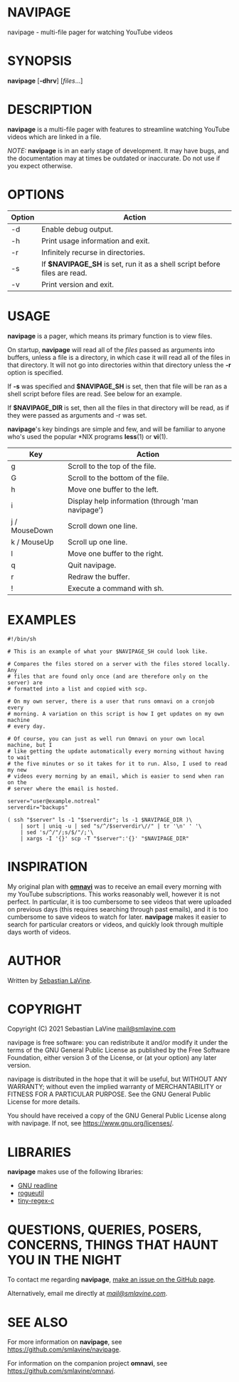 # NAVIPAGE

navipage - multi-file pager for watching YouTube videos

# SYNOPSIS

**navipage** \[**-dhrv**\] \[_files_...\]

# DESCRIPTION

**navipage** is a multi-file pager with features to streamline watching YouTube videos which are linked in a file.

_NOTE:_ **navipage** is in an early stage of development. It may have bugs, and
the documentation may at times be outdated or inaccurate. Do not use if you
expect otherwise.

# OPTIONS

Option | Action
-------|-------
-d     | Enable debug output.
-h     | Print usage information and exit.
-r     | Infinitely recurse in directories.
-s     | If **$NAVIPAGE_SH** is set, run it as a shell script before files are read.
-v     | Print version and exit.

# USAGE

**navipage** is a pager, which means its primary function is to view files.

On startup, **navipage** will read all of the _files_ passed as arguments into
buffers, unless a file is a directory, in which case it will read all of the
files in that directory. It will not go into directories within that
directory unless the **-r** option is specified.

If **-s** was specified and **$NAVIPAGE_SH** is set, then that file will be ran
as a shell script before files are read. See below for an example.

If **$NAVIPAGE_DIR** is set, then all the files in that directory will be read, as if they were passed as arguments and -r was set.

**navipage**'s key bindings are simple and few, and will be familiar to
anyone who's used the popular \*NIX programs **less**(1) or **vi**(1).

Key           | Action
--------------|-------
g             | Scroll to the top of the file.
G             | Scroll to the bottom of the file.
h             | Move one buffer to the left.
i             | Display help information (through 'man navipage')
j / MouseDown | Scroll down one line.
k / MouseUp   | Scroll up one line.
l             | Move one buffer to the right.
q             | Quit navipage.
r             | Redraw the buffer.
!             | Execute a command with sh.

# EXAMPLES
```
#!/bin/sh

# This is an example of what your $NAVIPAGE_SH could look like.

# Compares the files stored on a server with the files stored locally. Any
# files that are found only once (and are therefore only on the server) are
# formatted into a list and copied with scp.

# On my own server, there is a user that runs omnavi on a cronjob every
# morning. A variation on this script is how I get updates on my own machine
# every day.

# Of course, you can just as well run Omnavi on your own local machine, but I
# like getting the update automatically every morning without having to wait
# the five minutes or so it takes for it to run. Also, I used to read my new
# videos every morning by an email, which is easier to send when ran on the
# server where the email is hosted.

server="user@example.notreal"
serverdir="backups"

( ssh "$server" ls -1 "$serverdir"; ls -1 $NAVIPAGE_DIR )\
	| sort | uniq -u | sed "s/^/$serverdir\//" | tr '\n' ' '\
	| sed 's/^/"/;s/$/"/;'\
	| xargs -I '{}' scp -T "$server":'{}' "$NAVIPAGE_DIR"
```
# INSPIRATION

My original plan with [**omnavi**](https://github.com/smlavine/omnavi) was to
receive an email every morning with my YouTube subscriptions. This works
reasonably well, however it is not perfect.  In particular, it is too
cumbersome to see videos that were uploaded on previous days (this requires
searching through past emails), and it is too cumbersome to save videos to
watch for later. **navipage** makes it easier to search for particular creators
or videos, and quickly look through multiple days worth of videos.

# AUTHOR

Written by [Sebastian LaVine](https://smlavine.com).

# COPYRIGHT

Copyright (C) 2021 Sebastian LaVine <mail@smlavine.com>

navipage is free software: you can redistribute it and/or modify
it under the terms of the GNU General Public License as published by
the Free Software Foundation, either version 3 of the License, or
(at your option) any later version.

navipage is distributed in the hope that it will be useful,
but WITHOUT ANY WARRANTY; without even the implied warranty of
MERCHANTABILITY or FITNESS FOR A PARTICULAR PURPOSE. See the
GNU General Public License for more details.

You should have received a copy of the GNU General Public License
along with navipage. If not, see <https://www.gnu.org/licenses/>.

# LIBRARIES

**navipage** makes use of the following libraries:
- [GNU readline](https://tiswww.case.edu/php/chet/readline/rltop.html)
- [rogueutil](https://github.com/sakhmatd/rogueutil)
- [tiny-regex-c](https://github.com/kokke/tiny-regex-c)

# QUESTIONS, QUERIES, POSERS, CONCERNS, THINGS THAT HAUNT YOU IN THE NIGHT

To contact me regarding **navipage**, [make an issue on the GitHub page](https://github.com/smlavine/navipage/issues).

Alternatively, email me directly at *mail@smlavine.com*.

# SEE ALSO

For more information on **navipage**, see
<https://github.com/smlavine/navipage>.

For information on the companion project **omnavi**, see
<https://github.com/smlavine/omnavi>.
